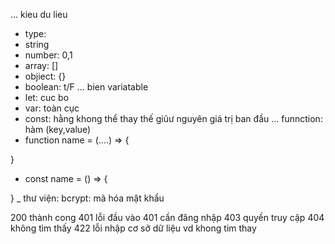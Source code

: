 ... kieu du lieu

- type:
- string
- number: 0,1
- array: []
- objiect: {}
- boolean: t/F
  ... bien variatable
- let: cuc bo
- var: toàn cục
- const: hằng khong thể thay thế giũư nguyên giá trị ban đầu
  ... funnction: hàm (key,value)
- function name = (....) => {

}

- const name = () => {

}
\_ thư viện:
bcrypt: mã hóa mật khẩu

200 thành cong
401 lỗi đầu vào
401 cần đăng nhập
403 quyền truy cập
404 không tìm thấy
422 lỗi nhập cơ sở dữ liệu vd khong tim thay
